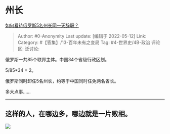 # 州长
[如何看待俄罗斯5名州长同一天辞职？](https://www.zhihu.com/question/532362094/answer/2481461531)

> Author: #0-Anonymity
> Last update: [编辑于 2022-05-12]
> Link:
> Category: #【答集】/13-百年未有之变局
> Tag: #4-世界史/4B-政治
> 评论区:
> 泛讨论:

俄罗斯一共85个联邦主体。中国34个省级行政区划。

5/85*34 = 2。

俄罗斯同时卸任5名州长，约等于中国同时任免两名省长。

多大点事……

---

## 这样的人，在哪边多，哪边就是一片败相。

![](https://pic1.zhimg.com/50/v2-73147a0ed9459ac3d4be710ea863c579_720w.jpg?source=1940ef5c)
